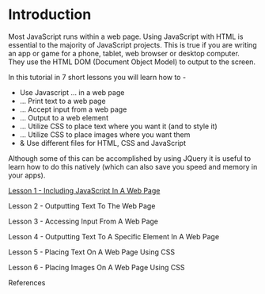 Introduction
============

Most JavaScript runs within a web page.  Using JavaScript with HTML is essential to the majority of JavaScript projects.  This is true if you are writing an app or game for a phone, tablet, web browser or desktop computer. They use the HTML DOM (Document Object Model) to output to the screen.

In this tutorial in 7 short lessons you will learn how to - 

* Use Javascript … in a web page
* … Print text to a web page
* … Accept input from a web page
* … Output to a web element
* … Utilize CSS to place text where you want it (and to style it)
* … Utilize CSS to place images where you want them
* & Use different files for HTML, CSS and JavaScript

Although some of this can be accomplished by using JQuery it is useful to learn how to do this natively (which can also save you speed and memory in your apps).

[Lesson 1 - Including JavaScript In A Web Page](introduction-1.md)

Lesson 2 - Outputting Text To The Web Page

Lesson 3 - Accessing Input From A Web Page

Lesson 4 - Outputting Text To A Specific Element In A Web Page

Lesson 5 - Placing Text On A Web Page Using CSS

Lesson 6 - Placing Images On A Web Page Using CSS

References



